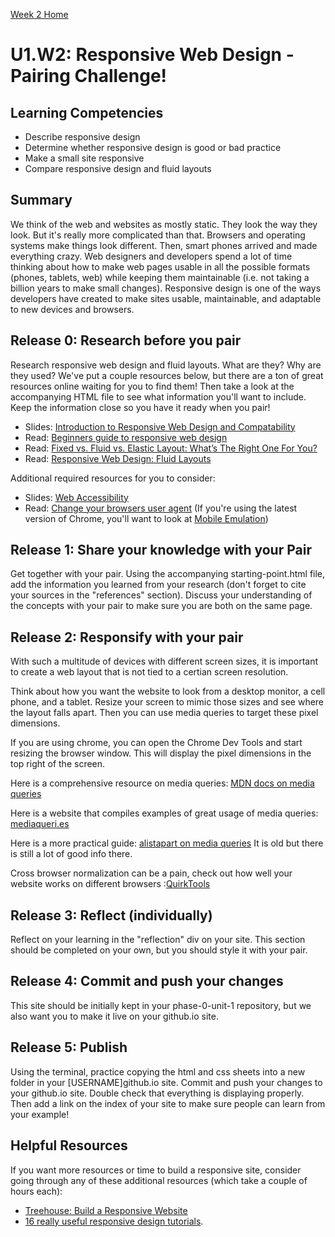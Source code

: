 [Week 2 Home](../)

# U1.W2: Responsive Web Design - Pairing Challenge!

## Learning Competencies
- Describe responsive design
- Determine whether responsive design is good or bad practice
- Make a small site responsive
- Compare responsive design and fluid layouts


## Summary

We think of the web and websites as mostly static. They look the way
they look. But it's really more complicated than that.  Browsers and
operating systems make things look different. Then, smart phones arrived
and made everything crazy.  Web designers and developers spend a lot of
time thinking about how to make web pages usable in all the possible
formats (phones, tablets, web) while keeping them maintainable (i.e. not
taking a billion years to make small changes). Responsive design is one
of the ways developers have created to make sites usable, maintainable, and
adaptable to new devices and browsers.


## Release 0: Research before you pair

Research responsive web design and fluid layouts. What are they? Why are they used? We've put a couple resources below, but there are a ton of great resources online waiting for you to find them! Then take a look at the accompanying HTML file to see what information you'll want to include. Keep the information close so you have it ready when you pair!

- Slides: [Introduction to Responsive Web Design and Compatability](http://girldevelopit.github.io/gdi-core-intermediate-html-css/class4.html#/1)
- Read: [Beginners guide to responsive web design](http://blog.teamtreehouse.com/beginners-guide-to-responsive-web-design)
- Read: [Fixed vs. Fluid vs. Elastic Layout: What’s The Right One For You?](http://www.smashingmagazine.com/2009/06/02/fixed-vs-fluid-vs-elastic-layout-whats-the-right-one-for-you/)
- Read: [Responsive Web Design: Fluid Layouts](http://www.sitepoint.com/responsive-web-design-fluid-layouts/)

Additional required resources for you to consider:
- Slides: [Web Accessibility](http://girldevelopit.github.io/girldevelopit-rdu-access/classslides.html#/)
- Read: [Change your browsers user agent](http://osxdaily.com/2013/01/16/change-user-agent-chrome-safari-firefox/) (If you're using the latest version of Chrome, you'll want to look at [Mobile Emulation](https://developer.chrome.com/devtools/docs/mobile-emulation))


## Release 1: Share your knowledge with your Pair

Get together with your pair. Using the accompanying starting-point.html file, add the information you learned from your research (don't forget to cite your sources in the "references" section). Discuss your understanding of the concepts with your pair to make sure you are both on the same page.

## Release 2: Responsify with your pair

With such a multitude of devices with different screen sizes, it is important to create a web layout that is not tied to a certian screen resolution.

Think about how you want the website to look from a desktop monitor, a cell phone, and a tablet. Resize your screen to mimic those sizes and see where the layout falls apart. Then you can use media queries to target these pixel dimensions.

If you are using chrome, you can open the Chrome Dev Tools and start resizing the browser window. This will display the pixel dimensions in the top right of the screen.

Here is a comprehensive resource on media queries: [MDN docs on media queries](https://developer.mozilla.org/en-US/docs/Web/Guide/CSS/Media_queries)

Here is a website that compiles examples of great usage of media queries: [mediaqueri.es](http://mediaqueri.es/)

Here is a more practical guide: [alistapart on media queries](http://alistapart.com/article/responsive-web-design) It is old but there is still a lot of good info there.

Cross browser normalization can be a pain, check out how well your website works on different browsers :[QuirkTools](http://quirktools.com/screenfly)

## Release 3: Reflect (individually)
Reflect on your learning in the "reflection" div on your site. This section should be completed on your own, but you should style it with your pair.

## Release 4: Commit and push your changes
This site should be initially kept in your phase-0-unit-1 repository, but we also want you to make it live on your github.io site.

## Release 5: Publish
Using the terminal, practice copying the html and css sheets into a new folder in your [USERNAME]github.io site. Commit and push your changes to your github.io site. Double check that everything is displaying  properly. Then add a link on the index of your site to make sure people can learn from your example!

## Helpful Resources
If you want more resources or time to build a responsive site, consider going through any of these additional resources (which take a couple of hours each):
- [Treehouse: Build a Responsive Website](http://teamtreehouse.com/library/build-a-responsive-website)
- [16 really useful responsive design tutorials](http://www.creativebloq.com/netmag/16-really-useful-responsive-design-tutorials-71410085).


